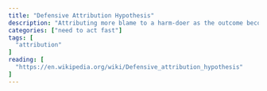 ```yaml
---
title: "Defensive Attribution Hypothesis"
description: "Attributing more blame to a harm-doer as the outcome becomes more severe or as personal or situational similarity to the victim increases."
categories: ["need to act fast"]
tags: [
  "attribution"
]
reading: [
  "https://en.wikipedia.org/wiki/Defensive_attribution_hypothesis"
]
---
```


